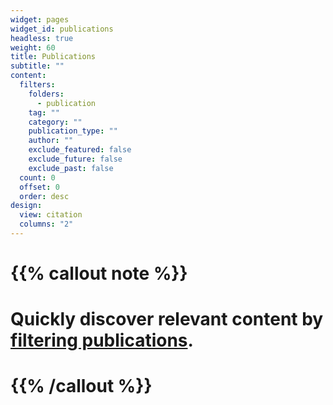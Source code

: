 ```yaml
---
widget: pages
widget_id: publications
headless: true
weight: 60
title: Publications
subtitle: ""
content:
  filters:
    folders:
      - publication
    tag: ""
    category: ""
    publication_type: ""
    author: ""
    exclude_featured: false
    exclude_future: false
    exclude_past: false
  count: 0
  offset: 0
  order: desc
design:
  view: citation
  columns: "2"
---
```


# {{% callout note %}}
# Quickly discover relevant content by [filtering publications](./publication/).
# {{% /callout %}}
